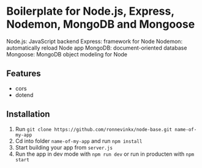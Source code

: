 # Boilerplate for Node.js, Express, Nodemon, MongoDB and Mongoose
Node.js: JavaScript backend
Express: framework for Node
Nodemon: automatically reload Node app
MongoDB: document-oriented database
Mongoose: MongoDB object modeling for Node

## Features
- cors
- dotend

## Installation
1. Run `git clone https://github.com/ronnevinkx/node-base.git name-of-my-app`
2. Cd into folder `name-of-my-app` and run `npm install`
3. Start building your app from `server.js`
4. Run the app in dev mode with `npm run dev` or run in producten with `npm start`